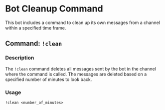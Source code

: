 # Bot Cleanup Command

This bot includes a command to clean up its own messages from a channel within a specified time frame.

## Command: `!clean`

### Description

The `!clean` command deletes all messages sent by the bot in the channel where the command is called. The messages are deleted based on a specified number of minutes to look back.

### Usage

```plaintext
!clean <number_of_minutes>
```
